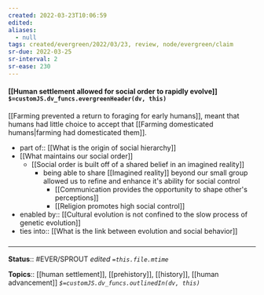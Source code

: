 ```yaml
---
created: 2022-03-23T10:06:59 
edited: 
aliases:
  - null
tags: created/evergreen/2022/03/23, review, node/evergreen/claim
sr-due: 2022-03-25
sr-interval: 2
sr-ease: 230
---
```


#### [[Human settlement allowed for social order to rapidly evolve]] `$=customJS.dv_funcs.evergreenHeader(dv, this)`

[[Farming prevented a return to foraging for early humans]], meant that humans had little choice to accept that [[Farming domesticated humans|farming had domesticated them]].

- part of:: [[What is the origin of social hierarchy]]
- [[What maintains our social order]]
	- [[Social order is built off of a shared belief in an imagined reality]]
		- being able to share [[Imagined reality]] beyond our small group allowed us to refine and enhance it's ability for social control
			- [[Communication provides the opportunity to shape other's perceptions]]
			- [[Religion promotes high social control]]
- enabled by:: [[Cultural evolution is not confined to the slow process of genetic evolution]]
- ties into:: [[What is the link between evolution and social behavior]]

### <hr class="footnote"/>

**Status**:: #EVER/SPROUT
*edited `=this.file.mtime`*

**Topics**:: [[human settlement]], [[prehistory]], [[history]], [[human advancement]]
*`$=customJS.dv_funcs.outlinedIn(dv, this)`*
